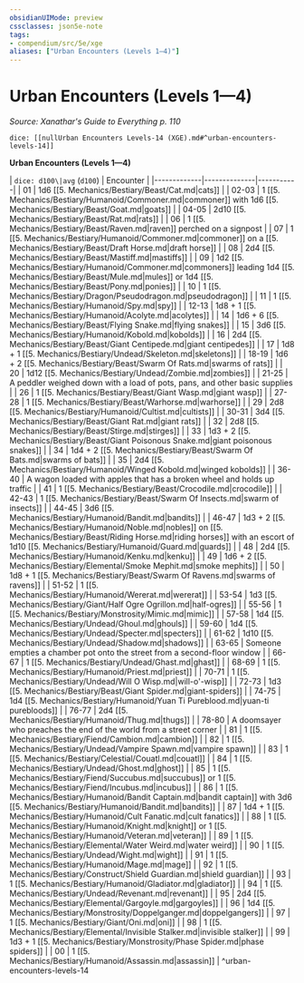 ```yaml
---
obsidianUIMode: preview
cssclasses: json5e-note
tags:
- compendium/src/5e/xge
aliases: ["Urban Encounters (Levels 1—4)"]
---
```

# Urban Encounters (Levels 1—4)
*Source: Xanathar's Guide to Everything p. 110* 

`dice: [[nullUrban Encounters Levels-14 (XGE).md#^urban-encounters-levels-14]]`

**Urban Encounters (Levels 1—4)**

| `dice: d100\|avg` (`d100`) | Encounter |
|-------------|--------------|-----------|
| 01 | 1d6 [[5. Mechanics/Bestiary/Beast/Cat.md\|cats]] |
| 02-03 | 1 [[5. Mechanics/Bestiary/Humanoid/Commoner.md\|commoner]] with 1d6 [[5. Mechanics/Bestiary/Beast/Goat.md\|goats]] |
| 04-05 | 2d10 [[5. Mechanics/Bestiary/Beast/Rat.md\|rats]] |
| 06 | 1 [[5. Mechanics/Bestiary/Beast/Raven.md\|raven]] perched on a signpost |
| 07 | 1 [[5. Mechanics/Bestiary/Humanoid/Commoner.md\|commoner]] on a [[5. Mechanics/Bestiary/Beast/Draft Horse.md\|draft horse]] |
| 08 | 2d4 [[5. Mechanics/Bestiary/Beast/Mastiff.md\|mastiffs]] |
| 09 | 1d2 [[5. Mechanics/Bestiary/Humanoid/Commoner.md\|commoners]] leading 1d4 [[5. Mechanics/Bestiary/Beast/Mule.md\|mules]] or 1d4 [[5. Mechanics/Bestiary/Beast/Pony.md\|ponies]] |
| 10 | 1 [[5. Mechanics/Bestiary/Dragon/Pseudodragon.md\|pseudodragon]] |
| 11 | 1 [[5. Mechanics/Bestiary/Humanoid/Spy.md\|spy]] |
| 12-13 | 1d8 + 1 [[5. Mechanics/Bestiary/Humanoid/Acolyte.md\|acolytes]] |
| 14 | 1d6 + 6 [[5. Mechanics/Bestiary/Beast/Flying Snake.md\|flying snakes]] |
| 15 | 3d6 [[5. Mechanics/Bestiary/Humanoid/Kobold.md\|kobolds]] |
| 16 | 2d4 [[5. Mechanics/Bestiary/Beast/Giant Centipede.md\|giant centipedes]] |
| 17 | 1d8 + 1 [[5. Mechanics/Bestiary/Undead/Skeleton.md\|skeletons]] |
| 18-19 | 1d6 + 2 [[5. Mechanics/Bestiary/Beast/Swarm Of Rats.md\|swarms of rats]] |
| 20 | 1d12 [[5. Mechanics/Bestiary/Undead/Zombie.md\|zombies]] |
| 21-25 | A peddler weighed down with a load of pots, pans, and other basic supplies |
| 26 | 1 [[5. Mechanics/Bestiary/Beast/Giant Wasp.md\|giant wasp]] |
| 27-28 | 1 [[5. Mechanics/Bestiary/Beast/Warhorse.md\|warhorse]] |
| 29 | 2d8 [[5. Mechanics/Bestiary/Humanoid/Cultist.md\|cultists]] |
| 30-31 | 3d4 [[5. Mechanics/Bestiary/Beast/Giant Rat.md\|giant rats]] |
| 32 | 2d8 [[5. Mechanics/Bestiary/Beast/Stirge.md\|stirges]] |
| 33 | 1d3 + 2 [[5. Mechanics/Bestiary/Beast/Giant Poisonous Snake.md\|giant poisonous snakes]] |
| 34 | 1d4 + 2 [[5. Mechanics/Bestiary/Beast/Swarm Of Bats.md\|swarms of bats]] |
| 35 | 2d4 [[5. Mechanics/Bestiary/Humanoid/Winged Kobold.md\|winged kobolds]] |
| 36-40 | A wagon loaded with apples that has a broken wheel and holds up traffic |
| 41 | 1 [[5. Mechanics/Bestiary/Beast/Crocodile.md\|crocodile]] |
| 42-43 | 1 [[5. Mechanics/Bestiary/Beast/Swarm Of Insects.md\|swarm of insects]] |
| 44-45 | 3d6 [[5. Mechanics/Bestiary/Humanoid/Bandit.md\|bandits]] |
| 46-47 | 1d3 + 2 [[5. Mechanics/Bestiary/Humanoid/Noble.md\|nobles]] on [[5. Mechanics/Bestiary/Beast/Riding Horse.md\|riding horses]] with an escort of 1d10 [[5. Mechanics/Bestiary/Humanoid/Guard.md\|guards]] |
| 48 | 2d4 [[5. Mechanics/Bestiary/Humanoid/Kenku.md\|kenku]] |
| 49 | 1d6 + 2 [[5. Mechanics/Bestiary/Elemental/Smoke Mephit.md\|smoke mephits]] |
| 50 | 1d8 + 1 [[5. Mechanics/Bestiary/Beast/Swarm Of Ravens.md\|swarms of ravens]] |
| 51-52 | 1 [[5. Mechanics/Bestiary/Humanoid/Wererat.md\|wererat]] |
| 53-54 | 1d3 [[5. Mechanics/Bestiary/Giant/Half Ogre Ogrillon.md\|half-ogres]] |
| 55-56 | 1 [[5. Mechanics/Bestiary/Monstrosity/Mimic.md\|mimic]] |
| 57-58 | 1d4 [[5. Mechanics/Bestiary/Undead/Ghoul.md\|ghouls]] |
| 59-60 | 1d4 [[5. Mechanics/Bestiary/Undead/Specter.md\|specters]] |
| 61-62 | 1d10 [[5. Mechanics/Bestiary/Undead/Shadow.md\|shadows]] |
| 63-65 | Someone empties a chamber pot onto the street from a second-floor window |
| 66-67 | 1 [[5. Mechanics/Bestiary/Undead/Ghast.md\|ghast]] |
| 68-69 | 1 [[5. Mechanics/Bestiary/Humanoid/Priest.md\|priest]] |
| 70-71 | 1 [[5. Mechanics/Bestiary/Undead/Will O Wisp.md\|will-o'-wisp]] |
| 72-73 | 1d3 [[5. Mechanics/Bestiary/Beast/Giant Spider.md\|giant-spiders]] |
| 74-75 | 1d4 [[5. Mechanics/Bestiary/Humanoid/Yuan Ti Pureblood.md\|yuan-ti purebloods]] |
| 76-77 | 2d4 [[5. Mechanics/Bestiary/Humanoid/Thug.md\|thugs]] |
| 78-80 | A doomsayer who preaches the end of the world from a street corner |
| 81 | 1 [[5. Mechanics/Bestiary/Fiend/Cambion.md\|cambion]] |
| 82 | 1 [[5. Mechanics/Bestiary/Undead/Vampire Spawn.md\|vampire spawn]] |
| 83 | 1 [[5. Mechanics/Bestiary/Celestial/Couatl.md\|couatl]] |
| 84 | 1 [[5. Mechanics/Bestiary/Undead/Ghost.md\|ghost]] |
| 85 | 1 [[5. Mechanics/Bestiary/Fiend/Succubus.md\|succubus]] or 1 [[5. Mechanics/Bestiary/Fiend/Incubus.md\|incubus]] |
| 86 | 1 [[5. Mechanics/Bestiary/Humanoid/Bandit Captain.md\|bandit captain]] with 3d6 [[5. Mechanics/Bestiary/Humanoid/Bandit.md\|bandits]] |
| 87 | 1d4 + 1 [[5. Mechanics/Bestiary/Humanoid/Cult Fanatic.md\|cult fanatics]] |
| 88 | 1 [[5. Mechanics/Bestiary/Humanoid/Knight.md\|knight]] or 1 [[5. Mechanics/Bestiary/Humanoid/Veteran.md\|veteran]] |
| 89 | 1 [[5. Mechanics/Bestiary/Elemental/Water Weird.md\|water weird]] |
| 90 | 1 [[5. Mechanics/Bestiary/Undead/Wight.md\|wight]] |
| 91 | 1 [[5. Mechanics/Bestiary/Humanoid/Mage.md\|mage]] |
| 92 | 1 [[5. Mechanics/Bestiary/Construct/Shield Guardian.md\|shield guardian]] |
| 93 | 1 [[5. Mechanics/Bestiary/Humanoid/Gladiator.md\|gladiator]] |
| 94 | 1 [[5. Mechanics/Bestiary/Undead/Revenant.md\|revenant]] |
| 95 | 2d4 [[5. Mechanics/Bestiary/Elemental/Gargoyle.md\|gargoyles]] |
| 96 | 1d4 [[5. Mechanics/Bestiary/Monstrosity/Doppelganger.md\|doppelgangers]] |
| 97 | 1 [[5. Mechanics/Bestiary/Giant/Oni.md\|oni]] |
| 98 | 1 [[5. Mechanics/Bestiary/Elemental/Invisible Stalker.md\|invisible stalker]] |
| 99 | 1d3 + 1 [[5. Mechanics/Bestiary/Monstrosity/Phase Spider.md\|phase spiders]] |
| 00 | 1 [[5. Mechanics/Bestiary/Humanoid/Assassin.md\|assassin]] |
^urban-encounters-levels-14